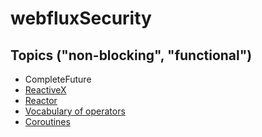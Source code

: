 # webfluxSecurity

## Topics ("non-blocking", "functional")

- CompleteFuture
- [ReactiveX](https://reactivex.io/)
- [Reactor](https://github.com/reactor/reactor)
- [Vocabulary of operators](https://reactivex.io/documentation/operators.html)
- [Coroutines](https://docs.spring.io/spring-framework/reference/languages/kotlin/coroutines.html)